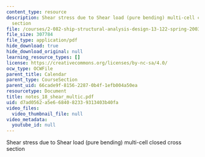 ```yaml
---
content_type: resource
description: Shear stress due to Shear load (pure bending) multi-cell closed cross
  section
file: /courses/2-082-ship-structural-analysis-design-13-122-spring-2003/d7ad0562a5e6684082339313403b40fa_notes_18_shear_multic.pdf
file_size: 307784
file_type: application/pdf
hide_download: true
hide_download_original: null
learning_resource_types: []
license: https://creativecommons.org/licenses/by-nc-sa/4.0/
ocw_type: OCWFile
parent_title: Calendar
parent_type: CourseSection
parent_uid: 66cade9f-8156-2287-0b4f-1efb004a50ea
resourcetype: Document
title: notes_18_shear_multic.pdf
uid: d7ad0562-a5e6-6840-8233-9313403b40fa
video_files:
  video_thumbnail_file: null
video_metadata:
  youtube_id: null
---
```

Shear stress due to Shear load (pure bending) multi-cell closed cross section